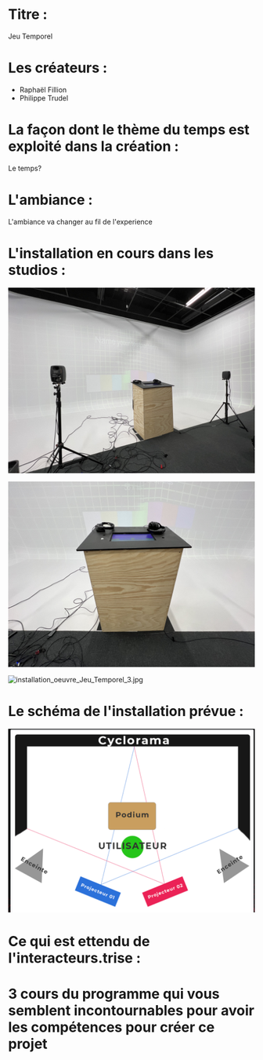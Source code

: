# Titre :

Jeu Temporel

# Les créateurs :

- Raphaël Fillion
- Philippe Trudel

# La façon dont le thème du temps est exploité dans la création :

Le temps?

# L'ambiance :

L'ambiance va changer au fil de l'experience 

# L'installation en cours dans les studios :

![installation_oeuvre_Jeu_Temporel_1.jpeg](medias_Jeu_Temporel/installation_oeuvre_Jeu_Temporel_1.jpeg)

![installation_oeuvre_Jeu_Temporel_2.jpeg](medias_Jeu_Temporel/installation_oeuvre_Jeu_Temporel_2.jpeg)

![installation_oeuvre_Jeu_Temporel_3.jpg](medias_Jeu_Temporel/installation_oeuvre_Jeu_Temporel_3.jpg)

# Le schéma de l'installation prévue :

![shema_installation_oeuvre_Jeu_Temporel.PNG](medias_Jeu_Temporel/shema_installation_oeuvre_Jeu_Temporel.PNG)

# Ce qui est ettendu de l'interacteurs.trise :



# 3 cours du programme qui vous semblent incontournables pour avoir les compétences pour créer ce projet

